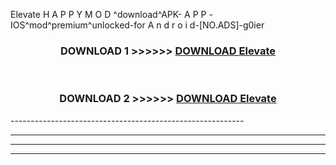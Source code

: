  Elevate  H A P P Y M O D ^download^APK- A P P -IOS^mod^premium^unlocked-for A n d r o i d-[NO.ADS]-g0ier



<div align="center">

<h3>DOWNLOAD 1 >>>>>> <a href="https://en-mod.web.app/?en= Elevate ">DOWNLOAD Elevate  </a></h3><br>

<h3>DOWNLOAD 2 >>>>>> <a href="https://en-mod.web.app/?en= Elevate ">DOWNLOAD Elevate  </a></h3>

</div>
----------------------------------------------------------

----------------------------------------------------------

----------------------------------------------------------

----------------------------------------------------------



